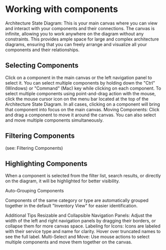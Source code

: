 # Working with components

Architecture State Diagram: This is your main canvas where you can view and interact with your components and their connections. The canvas is infinite, allowing you to work anywhere on the diagram without any constraints. This provides ample space for large and complex architecture diagrams, ensuring that you can freely arrange and visualize all your components and their relationships.

## Selecting Components

Click on a component in the main canvas or the left navigation panel to select it. You can select multiple components by holding down the "Ctrl" (Windows) or "Command" (Mac) key while clicking on each component. To select multiple components using point-and-drag action with the mouse, click the mouse cursor icon on the menu bar located at the top of the Architecture State Diagram. In all cases, clicking on a component will bring that component into focus on the main canvas.
Moving Components: Click and drag a component to move it around the canvas. You can also select and move multiple components simultaneously.

## Filtering Components 

(see: Filtering Components)

## Highlighting Components

When a component is selected from the filter list, search results, or directly on the diagram, it will be highlighted for better visibility.


Auto-Grouping Components

Components of the same category or type are automatically grouped together in the default "Inventory View" for easier identification.



Additional Tips
Resizable and Collapsible Navigation Panels: Adjust the width of the left and right navigation panels by dragging their borders, or collapse them for more canvas space.
Labeling for Icons: Icons are labeled with their service type and name for clarity. Hover over truncated names to see the full label.
Multi-Select and Move: Use mouse actions to select multiple components and move them together on the canvas.




